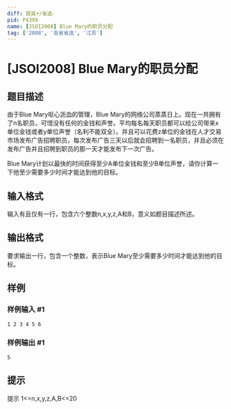 ```yaml
---
diff: 提高+/省选-
pid: P4399
name: [JSOI2008] Blue Mary的职员分配
tag: ['2008', '各省省选', '江苏']
---
```

# [JSOI2008] Blue Mary的职员分配
## 题目描述

由于Blue Mary呕心沥血的管理，Blue Mary的网络公司蒸蒸日上。现在一共拥有了n名职员，可惜没有任何的金钱和声誉。平均每名每天职员都可以给公司带来x单位金钱或者y单位声誉（名利不能双全）。并且可以花费z单位的金钱在人才交易市场发布广告招聘职员，每次发布广告三天以后就会招聘到一名职员，并且必须在发布广告并且招聘到职员的那一天才能发布下一次广告。 

Blue Mary计划以最快的时间获得至少A单位金钱和至少B单位声誉，请你计算一下他至少需要多少时间才能达到他的目标。
## 输入格式

输入有且仅有一行，包含六个整数n,x,y,z,A和B，意义如题目描述所述。
## 输出格式

要求输出一行，包含一个整数，表示Blue Mary至少需要多少时间才能达到他的目标。 



## 样例

### 样例输入 #1
```
1 2 3 4 5 6
```
### 样例输出 #1
```
5
```
## 提示

提示
1<=n,x,y,z,A,B<=20 
